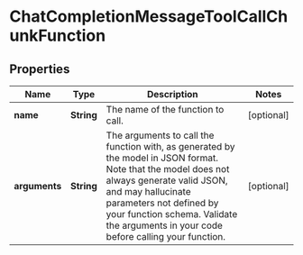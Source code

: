 

# ChatCompletionMessageToolCallChunkFunction


## Properties

| Name | Type | Description | Notes |
|------------ | ------------- | ------------- | -------------|
|**name** | **String** | The name of the function to call. |  [optional] |
|**arguments** | **String** | The arguments to call the function with, as generated by the model in JSON format. Note that the model does not always generate valid JSON, and may hallucinate parameters not defined by your function schema. Validate the arguments in your code before calling your function. |  [optional] |



